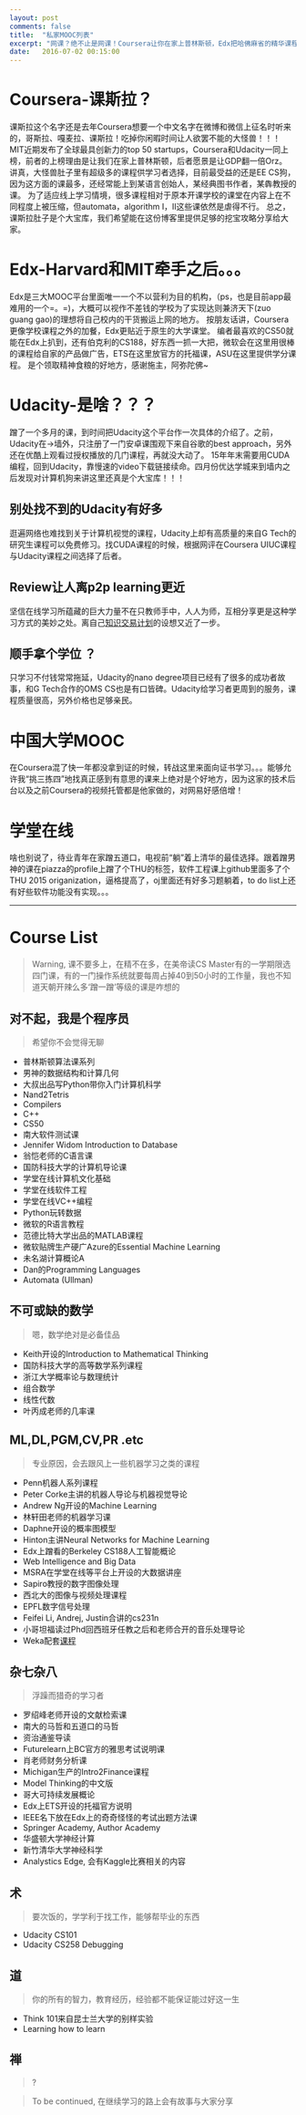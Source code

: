 ```yaml
---
layout: post
comments: false
title:  "私家MOOC列表"
excerpt: "网课？绝不止是网课！Coursera让你在家上普林斯顿，Edx把哈佛麻省的精华课程突破高墙进行共享，Udacity则专注于计算机相关内容，让你离心仪工作更近，还有可爱的学堂在线和中国大学MOOC等等地方有一大波墙内好货等大家来探索。上课的形式变了，其实内容也在逐渐转变，面对还未定型的MOOC世界，让我们来一探究竟。"
date:   2016-07-02 00:15:00
---
```


# Coursera-课斯拉？
课斯拉这个名字还是去年Coursera想要一个中文名字在微博和微信上征名时听来的，哥斯拉、嘎麦拉、课斯拉！吃掉你闲暇时间让人欲罢不能的大怪兽！！！
MIT近期发布了全球最具创新力的top 50 startups，Coursera和Udacity一同上榜，前者的上榜理由是让我们在家上普林斯顿，后者愿景是让GDP翻一倍Orz。
讲真，大怪兽肚子里有超级多的课程供学习者选择，目前最受益的还是EE CS狗，因为这方面的课最多，还经常能上到某语言创始人，某经典图书作者，某犇教授的课。
为了适应线上学习情境，很多课程相对于原本开课学校的课堂在内容上在不同程度上被压缩，但automata，algorithm I，II这些课依然是虐得不行。
总之，课斯拉肚子是个大宝库，我们希望能在这份博客里提供足够的挖宝攻略分享给大家。

# Edx-Harvard和MIT牵手之后。。。

Edx是三大MOOC平台里面唯一一个不以营利为目的机构，（ps，也是目前app最难用的一个=。=)，大概可以视作不差钱的学校为了实现达则兼济天下(zuo guang gao)的理想将自己校内的干货搬运上网的地方。
按朋友话讲，Coursera更像学校课程之外的加餐，Edx更贴近于原生的大学课堂。
编者最喜欢的CS50就能在Edx上扒到，还有伯克利的CS188，好东西一抓一大把，微软会在这里用很棒的课程给自家的产品做广告，ETS在这里放官方的托福课，ASU在这里提供学分课程。
是个领取精神食粮的好地方，感谢施主，阿弥陀佛~

# Udacity-是啥？？？

蹭了一个多月的课，到时间把Udacity这个平台作一次具体的介绍了。之前，Udacity在->墙外，只注册了一门安卓课围观下来自谷歌的best approach，另外还在优酷上观看过授权播放的几门课程，再就没大动了。
15年年末需要用CUDA编程，回到Udacity，靠慢速的video下载链接续命。四月份优达学城来到墙内之后发现对计算机狗来讲这里还真是个大宝库！！！

## 别处找不到的Udacity有好多
逛遍网络也难找到关于计算机视觉的课程，Udacity上却有高质量的来自G Tech的研究生课程可以免费修习。找CUDA课程的时候，根据网评在Coursera UIUC课程与Udacity课程之间选择了后者。

## Review让人离p2p learning更近
坚信在线学习所蕴藏的巨大力量不在只教师手中，人人为师，互相分享更是这种学习方式的美妙之处。离自己[知识交易计划](http://mp.weixin.qq.com/s?__biz=MjM5NzE3NDAxMQ==&mid=207327380&idx=1&sn=f6ddc0aeda6ff2b47ddd13772696fedc#rd)的设想又近了一步。

## 顺手拿个学位 ？
只学习不付钱常常拖延，Udacity的nano degree项目已经有了很多的成功者故事，和G Tech合作的OMS CS也是有口皆碑。Udacity给学习者更周到的服务，课程质量很高，另外价格也足够亲民。

# 中国大学MOOC
在Coursera混了快一年都没拿到证的时候，转战这里来面向证书学习。。。能够允许我“挑三拣四”地找真正感到有意思的课来上绝对是个好地方，因为这家的技术后台以及之前Coursera的视频托管都是他家做的，对网易好感倍增！

# 学堂在线
啥也别说了，待业青年在家蹭五道口，电视前“躺”着上清华的最佳选择。跟着蹭男神的课在piazza的profile上蹭了个THU的标签，软件工程课上github里面多了个THU 2015 origanization，逼格提高了，oj里面还有好多习题躺着，to do list上还有好些软件功能没有实现。。。

---

# Course List
> Warning, 课不要多上，在精不在多，在美帝读CS Master有的一学期限选四门课，有的一门操作系统就要每周占掉40到50小时的工作量，我也不知道天朝开辣么多‘蹭一蹭’等级的课是咋想的

## 对不起，我是个程序员
> 希望你不会觉得无聊

+ 普林斯顿算法课系列
+ 男神的数据结构和计算几何
+ 大叔出品写Python带你入门计算机科学
+ Nand2Tetris
+ Compilers
+ C++
+ CS50
+ 南大软件测试课
+ Jennifer Widom Introduction to Database
+ 翁恺老师的C语言课
+ 国防科技大学的计算机导论课
+ 学堂在线计算机文化基础
+ 学堂在线软件工程
+ 学堂在线VC++编程
+ Python玩转数据
+ 微软的R语言教程
+ 范德比特大学出品的MATLAB课程
+ 微软贴牌生产硬广Azure的Essential Machine Learning
+ 未名湖计算概论A
+ Dan的Programming Languages
+ Automata (Ullman)

## 不可或缺的数学
> 嗯，数学绝对是必备佳品

+ Keith开设的Introduction to Mathematical Thinking
+ 国防科技大学的高等数学系列课程
+ 浙江大学概率论与数理统计
+ 组合数学
+ 线性代数
+ 叶丙成老师的几率课

## ML,DL,PGM,CV,PR .etc
> 专业原因，会去跟风上一些机器学习之类的课程

+ Penn机器人系列课程
+ Peter Corke主讲的机器人导论与机器视觉导论
+ Andrew Ng开设的Machine Learning
+ 林轩田老师的机器学习课
+ Daphne开设的概率图模型
+ Hinton主讲Neural Networks for Machine Learning
+ Edx上蹭看的Berkeley CS188人工智能概论
+ Web Intelligence and Big Data
+ MSRA在学堂在线等平台上开设的大数据讲座
+ Sapiro教授的数字图像处理
+ 西北大的图像与视频处理课程
+ EPFL数字信号处理
+ Feifei Li, Andrej, Justin合讲的cs231n
+ 小哥坦福读过Phd回西班牙任教之后和老师合开的音乐处理导论
+ Weka配套[课程](https://weka.waikato.ac.nz/explorer)

## 杂七杂八
> 浮躁而猎奇的学习者

+ 罗绍峰老师开设的文献检索课
+ 南大的马哲和五道口的马哲
+ 资治通鉴导读
+ Futurelearn上BC官方的雅思考试说明课
+ 肖老师财务分析课
+ Michigan生产的Intro2Finance课程
+ Model Thinking的中文版
+ 哥大可持续发展概论
+ Edx上ETS开设的托福官方说明
+ IEEE名下放在Edx上的奇奇怪怪的考试出题方法课
+ Springer Academy, Author Academy
+ 华盛顿大学神经计算
+ 新竹清华大学神经科学
+ Analystics Edge, 会有Kaggle比赛相关的内容

## 术
> 要次饭的，学学利于找工作，能够帮毕业的东西

+ Udacity CS101
+ Udacity CS258 Debugging


## 道
> 你的所有的智力，教育经历，经验都不能保证能过好这一生

+ Think 101来自昆士兰大学的别样实验
+ Learning how to learn

## 禅
> ?




> To be continued, 在继续学习的路上会有故事与大家分享